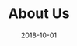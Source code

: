 ---
title: "About Us"
date: 2018-10-01
bg_image: images/background/page-title.jpg
description : Learn about Leaderline, a leading consultancy firm in Saudi Arabia. With over 15 years of experience, we provide strategic consulting, compliance solutions, and professional training programs. Discover how our team of experts can add value to your business.

---